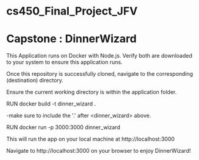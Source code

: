 # cs450_Final_Project_JFV
# Capstone : DinnerWizard
This Application runs on Docker with Node.js.
Verify both are downloaded to your system to ensure this application runs. 

Once this repository is successfully cloned, navigate to the corresponding (destination) directory. 

Ensure the current working directory is within the application folder. 

RUN docker build -t dinner_wizard .

-make sure to include the '.' after <dinner_wizard> above. 

RUN docker run -p 3000:3000 dinner_wizard

This will run the app on your local machine at http://localhost:3000

Navigate to http://localhost:3000 on your browser to enjoy DinnerWizard!
